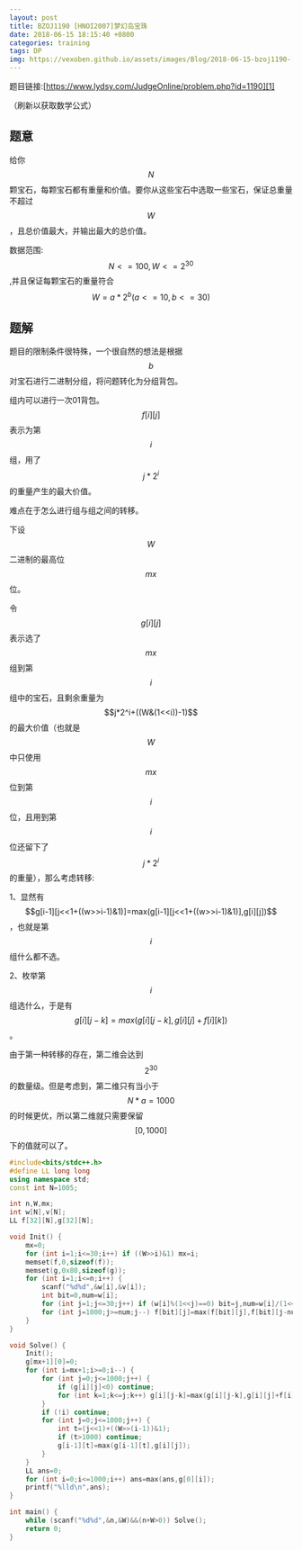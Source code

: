 ```yaml
---
layout: post
title: BZOJ1190 [HNOI2007]梦幻岛宝珠
date: 2018-06-15 18:15:40 +0800
categories: training
tags: DP
img: https://vexoben.github.io/assets/images/Blog/2018-06-15-bzoj1190-[hnoi2007]梦幻岛宝珠.JPG
---
```


题目链接:[https://www.lydsy.com/JudgeOnline/problem.php?id=1190][1]

（刷新以获取数学公式）

## **题意**

给你$$N$$颗宝石，每颗宝石都有重量和价值。要你从这些宝石中选取一些宝石，保证总重量不超过$$W$$，且总价值最大，并输出最大的总价值。

数据范围:$$N<=100,W<=2^{30}$$,并且保证每颗宝石的重量符合$$W=a*2^b(a<=10,b<=30)$$

## **题解**

题目的限制条件很特殊，一个很自然的想法是根据$$b$$对宝石进行二进制分组，将问题转化为分组背包。

组内可以进行一次01背包。$$f[i][j]$$表示为第$$i$$组，用了$$j*2^i$$的重量产生的最大价值。

难点在于怎么进行组与组之间的转移。

下设$$W$$二进制的最高位$$mx$$位。

令$$g[i][j]$$表示选了$$mx$$组到第$$i$$组中的宝石，且剩余重量为$$j*2^i+((W&(1<<i))-1)$$的最大价值（也就是$$W$$中只使用$$mx$$位到第$$i$$位，且用到第$$i$$位还留下了$$j*2^i$$的重量），那么考虑转移:

1、显然有$$g[i-1][j<<1+((w>>i-1)&1)]=max(g[i-1][j<<1+((w>>i-1)&1)],g[i][j])$$，也就是第$$i$$组什么都不选。

2、枚举第$$i$$组选什么，于是有$$g[i][j-k]=max(g[i][j-k],g[i][j]+f[i][k])$$。

由于第一种转移的存在，第二维会达到$$2^{30}$$的数量级。但是考虑到，第二维只有当小于$$N*a=1000$$的时候更优，所以第二维就只需要保留$$[0,1000]$$下的值就可以了。

```cpp
#include<bits/stdc++.h>
#define LL long long
using namespace std;
const int N=1005;

int n,W,mx;
int w[N],v[N];
LL f[32][N],g[32][N];

void Init() {
	mx=0;
	for (int i=1;i<=30;i++) if ((W>>i)&1) mx=i;
	memset(f,0,sizeof(f));
	memset(g,0x80,sizeof(g));
	for (int i=1;i<=n;i++) {
		scanf("%d%d",&w[i],&v[i]);
		int bit=0,num=w[i];
		for (int j=1;j<=30;j++)	if (w[i]%(1<<j)==0) bit=j,num=w[i]/(1<<j);
		for (int j=1000;j>=num;j--) f[bit][j]=max(f[bit][j],f[bit][j-num]+v[i]);
	}
}

void Solve() {
	Init();
	g[mx+1][0]=0;
	for (int i=mx+1;i>=0;i--) {
		for (int j=0;j<=1000;j++) {
			if (g[i][j]<0) continue;
			for (int k=1;k<=j;k++) g[i][j-k]=max(g[i][j-k],g[i][j]+f[i][k]);
		}
		if (!i) continue;
		for (int j=0;j<=1000;j++) {
			int t=(j<<1)+((W>>(i-1))&1);
			if (t>1000) continue;
			g[i-1][t]=max(g[i-1][t],g[i][j]);
		}
	}
	LL ans=0;
	for (int i=0;i<=1000;i++) ans=max(ans,g[0][i]);
	printf("%lld\n",ans);
}

int main() {
	while (scanf("%d%d",&n,&W)&&(n+W>0)) Solve();
	return 0;
}
```

[1]: https://www.lydsy.com/JudgeOnline/problem.php?id=1190